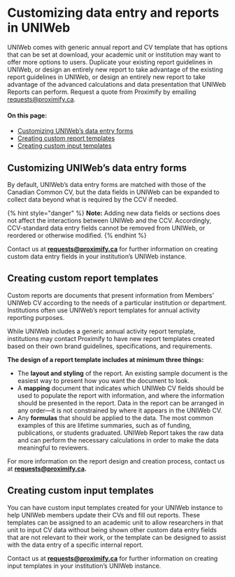 # Customizing data entry and reports in UNIWeb

UNIWeb comes with generic annual report and CV template that has options that can be set at download, your academic unit or institution may want to offer more options to users. Duplicate your existing report guidelines in UNIWeb, or design an entirely new report to take advantage of the existing report guidelines in UNIWeb, or design an entirely new report to take advantage of the advanced calculations and data presentation that UNIWeb Reports can perform. Request a quote from Proximify by emailing requests@proximify.ca.

#### On this page:

* [Customizing UNIWeb’s data entry forms](customizing-data-entry-and-reports-in-uniweb.md#customizing-uniwebs-data-entry-fields)
* [Creating custom report templates](customizing-data-entry-and-reports-in-uniweb.md#creating-custom-report-templates)
* [Creating custom input templates](customizing-data-entry-and-reports-in-uniweb.md#creating-custom-input-templates)

## Customizing UNIWeb’s data entry forms

By default, UNIWeb’s data entry forms are matched with those of the Canadian Common CV, but the data fields in UNIWeb can be expanded to collect data beyond what is required by the CCV if needed.

{% hint style="danger" %}
**Note:** Adding new data fields or sections does not affect the interactions between UNIWeb and the CCV. Accordingly, CCV-standard data entry fields cannot be removed from UNIWeb, or reordered or otherwise modified.
{% endhint %}

Contact us at **requests@proximify.ca** for further information on creating custom data entry fields in your institution’s UNIWeb instance.

## Creating custom report templates

Custom reports are documents that present information from Members’ UNIWeb CV according to the needs of a particular institution or department. Institutions often use UNIWeb’s report templates for annual activity reporting purposes.

While UNIWeb includes a generic annual activity report template, institutions may contact Proximify to have new report templates created based on their own brand guidelines, specifications, and requirements.

**The design of a report template includes at minimum three things:**

* The **layout and styling** of the report. An existing sample document is the easiest way to present how you want the document to look.
* A **mapping**  document that indicates which UNIWeb CV fields should be used to populate the report with information, and where the information should be presented in the report. Data in the report can be arranged in any order—it is not constrained by where it appears in the UNIWeb CV.
* Any **formulas** that should be applied to the data. The most common examples of this are lifetime summaries, such as of funding, publications, or students graduated. UNIWeb Report takes the raw data and can perform the necessary calculations in order to make the data meaningful to reviewers.

For more information on the report design and creation process, contact us at **requests@proximify.ca.**

## Creating custom input templates

You can have custom input templates created for your UNIWeb instance to help UNIWeb members update their CVs and fill out reports. These templates can be assigned to an academic unit to allow researchers in that unit to input CV data without being shown other custom data entry fields that are not relevant to their work, or the template can be designed to assist with the data entry of a specific internal report.

Contact us at **requests@proximify.ca** for further information on creating input templates in your institution’s UNIWeb instance.

